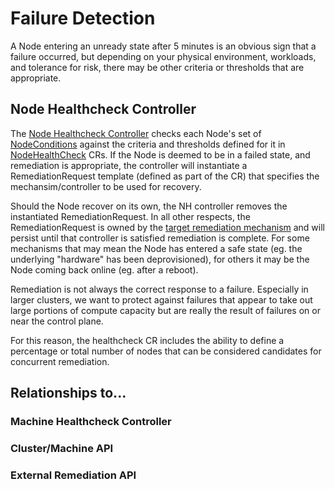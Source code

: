 # Failure Detection 

A Node entering an unready state after 5 minutes is an obvious sign that a
failure occurred, but depending on your physical environment, workloads, and
tolerance for risk, there may be other criteria or thresholds that are
appropriate.

## Node Healthcheck Controller

The [Node Healthcheck Controller]() checks each Node's set of [NodeConditions](https://kubernetes.io/docs/concepts/architecture/nodes/#condition)
against the criteria and thresholds defined for it in [NodeHealthCheck](https://github.com/medik8s/node-healthcheck-operator#nodehealthcheck-custom-resource) CRs.
If the Node is deemed to be in a failed state, and remediation is appropriate,
the controller will instantiate a RemediationRequest template (defined as part
of the CR) that specifies the mechansim/controller to be used for recovery.

Should the Node recover on its own, the NH controller removes the instantiated
RemediationRequest.  In all other respects, the RemediationRequest is owned by
the [target remediation mechanism](remediation) and will persist until that controller is
satisfied remediation is complete.  For some mechanisms that may mean the Node
has entered a safe state (eg. the underlying "hardware" has been deprovisioned),
for others it may be the Node coming back online (eg. after a reboot).

Remediation is not always the correct response to a failure.  Especially in
larger clusters, we want to protect against failures that appear to take out
large portions of compute capacity but are really the result of failures on or
near the control plane.

For this reason, the healthcheck CR includes the ability to define a percentage
or total number of nodes that can be considered candidates for concurrent
remediation.

## Relationships to...

### Machine Healthcheck Controller
### Cluster/Machine API
### External Remediation API
